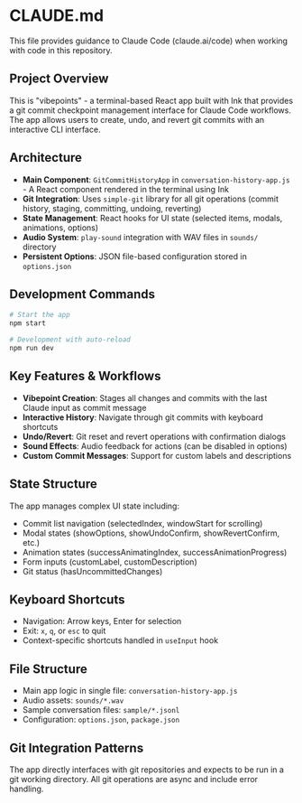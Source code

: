 # CLAUDE.md

This file provides guidance to Claude Code (claude.ai/code) when working with code in this repository.

## Project Overview

This is "vibepoints" - a terminal-based React app built with Ink that provides a git commit checkpoint management interface for Claude Code workflows. The app allows users to create, undo, and revert git commits with an interactive CLI interface.

## Architecture

- **Main Component**: `GitCommitHistoryApp` in `conversation-history-app.js` - A React component rendered in the terminal using Ink
- **Git Integration**: Uses `simple-git` library for all git operations (commit history, staging, committing, undoing, reverting)
- **State Management**: React hooks for UI state (selected items, modals, animations, options)
- **Audio System**: `play-sound` integration with WAV files in `sounds/` directory
- **Persistent Options**: JSON file-based configuration stored in `options.json`

## Development Commands

```bash
# Start the app
npm start

# Development with auto-reload
npm run dev
```

## Key Features & Workflows

- **Vibepoint Creation**: Stages all changes and commits with the last Claude input as commit message
- **Interactive History**: Navigate through git commits with keyboard shortcuts
- **Undo/Revert**: Git reset and revert operations with confirmation dialogs
- **Sound Effects**: Audio feedback for actions (can be disabled in options)
- **Custom Commit Messages**: Support for custom labels and descriptions

## State Structure

The app manages complex UI state including:
- Commit list navigation (selectedIndex, windowStart for scrolling)
- Modal states (showOptions, showUndoConfirm, showRevertConfirm, etc.)
- Animation states (successAnimatingIndex, successAnimationProgress)
- Form inputs (customLabel, customDescription)
- Git status (hasUncommittedChanges)

## Keyboard Shortcuts

- Navigation: Arrow keys, Enter for selection
- Exit: `x`, `q`, or `esc` to quit
- Context-specific shortcuts handled in `useInput` hook

## File Structure

- Main app logic in single file: `conversation-history-app.js`
- Audio assets: `sounds/*.wav`
- Sample conversation files: `sample/*.jsonl`
- Configuration: `options.json`, `package.json`

## Git Integration Patterns

The app directly interfaces with git repositories and expects to be run in a git working directory. All git operations are async and include error handling.